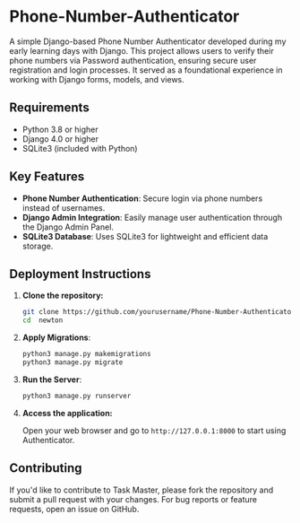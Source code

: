 # Phone-Number-Authenticator
A simple Django-based Phone Number Authenticator developed during my early learning days with Django. This project allows users to verify their phone numbers via Password authentication, ensuring secure user registration and login processes. It served as a foundational experience in working with Django forms, models, and views.

## Requirements
- Python 3.8 or higher
- Django 4.0 or higher
- SQLite3 (included with Python)
  
## Key Features
- **Phone Number Authentication**: Secure login via phone numbers instead of usernames.
- **Django Admin Integration**: Easily manage user authentication through the Django Admin Panel.
- **SQLite3 Database**: Uses SQLite3 for lightweight and efficient data storage.

## Deployment Instructions

1. **Clone the repository:**
   ```bash
   git clone https://github.com/yourusername/Phone-Number-Authenticator.git
   cd  newton
   ```
2.  **Apply Migrations**:
    ```bash
    python3 manage.py makemigrations
    python3 manage.py migrate
    ```
3.  **Run the Server**:
    ```bash
    python3 manage.py runserver
    ```
4. **Access the application:**

   Open your web browser and go to `http://127.0.0.1:8000` to start using Authenticator.


## Contributing

If you'd like to contribute to Task Master, please fork the repository and submit a pull request with your changes. For bug reports or feature requests, open an issue on GitHub.
